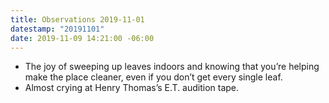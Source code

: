 ```yaml
---
title: Observations 2019-11-01
datestamp: "20191101"
date: 2019-11-09 14:21:00 -06:00
---
```


- The joy of sweeping up leaves indoors and knowing that you’re helping make the place cleaner, even if you don’t get every single leaf.
- Almost crying at Henry Thomas’s E.T. audition tape.
